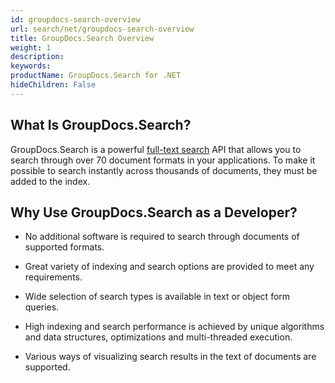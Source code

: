 ```yaml
---
id: groupdocs-search-overview
url: search/net/groupdocs-search-overview
title: GroupDocs.Search Overview
weight: 1
description: 
keywords: 
productName: GroupDocs.Search for .NET
hideChildren: False
---
```

## What Is GroupDocs.Search?

GroupDocs.Search is a powerful [full-text search](https://en.wikipedia.org/wiki/Full-text_search) API that allows you to search through over 70 document formats in your applications. To make it possible to search instantly across thousands of documents, they must be added to the index.

## Why Use GroupDocs.Search as a Developer?

*   No additional software is required to search through documents of supported formats.
    
*   Great variety of indexing and search options are provided to meet any requirements.
    
*   Wide selection of search types is available in text or object form queries.
    
*   High indexing and search performance is achieved by unique algorithms and data structures, optimizations and multi-threaded execution.
    
*   Various ways of visualizing search results in the text of documents are supported.

